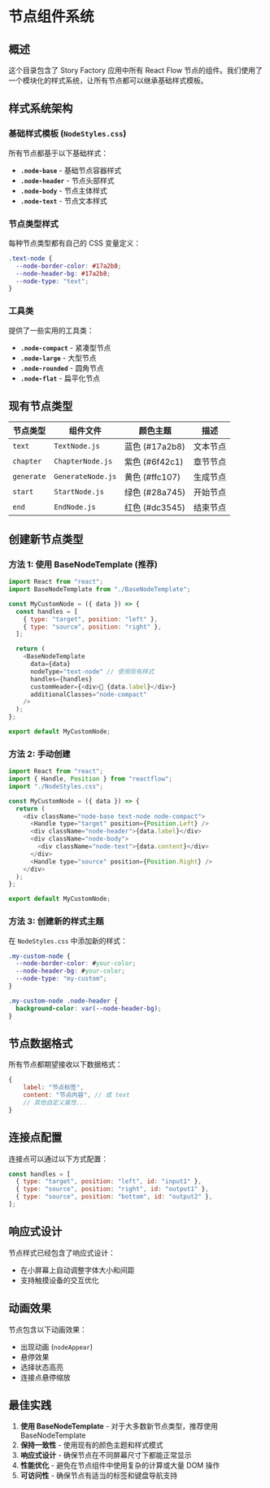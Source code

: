 # 节点组件系统

## 概述

这个目录包含了 Story Factory 应用中所有 React Flow 节点的组件。我们使用了一个模块化的样式系统，让所有节点都可以继承基础样式模板。

## 样式系统架构

### 基础样式模板 (`NodeStyles.css`)

所有节点都基于以下基础样式：

- **`.node-base`** - 基础节点容器样式
- **`.node-header`** - 节点头部样式
- **`.node-body`** - 节点主体样式
- **`.node-text`** - 节点文本样式

### 节点类型样式

每种节点类型都有自己的 CSS 变量定义：

```css
.text-node {
  --node-border-color: #17a2b8;
  --node-header-bg: #17a2b8;
  --node-type: "text";
}
```

### 工具类

提供了一些实用的工具类：

- **`.node-compact`** - 紧凑型节点
- **`.node-large`** - 大型节点
- **`.node-rounded`** - 圆角节点
- **`.node-flat`** - 扁平化节点

## 现有节点类型

| 节点类型   | 组件文件          | 颜色主题       | 描述     |
| ---------- | ----------------- | -------------- | -------- |
| `text`     | `TextNode.js`     | 蓝色 (#17a2b8) | 文本节点 |
| `chapter`  | `ChapterNode.js`  | 紫色 (#6f42c1) | 章节节点 |
| `generate` | `GenerateNode.js` | 黄色 (#ffc107) | 生成节点 |
| `start`    | `StartNode.js`    | 绿色 (#28a745) | 开始节点 |
| `end`      | `EndNode.js`      | 红色 (#dc3545) | 结束节点 |

## 创建新节点类型

### 方法 1: 使用 BaseNodeTemplate (推荐)

```javascript
import React from "react";
import BaseNodeTemplate from "./BaseNodeTemplate";

const MyCustomNode = ({ data }) => {
  const handles = [
    { type: "target", position: "left" },
    { type: "source", position: "right" },
  ];

  return (
    <BaseNodeTemplate
      data={data}
      nodeType="text-node" // 使用现有样式
      handles={handles}
      customHeader={<div>🚀 {data.label}</div>}
      additionalClasses="node-compact"
    />
  );
};

export default MyCustomNode;
```

### 方法 2: 手动创建

```javascript
import React from "react";
import { Handle, Position } from "reactflow";
import "./NodeStyles.css";

const MyCustomNode = ({ data }) => {
  return (
    <div className="node-base text-node node-compact">
      <Handle type="target" position={Position.Left} />
      <div className="node-header">{data.label}</div>
      <div className="node-body">
        <div className="node-text">{data.content}</div>
      </div>
      <Handle type="source" position={Position.Right} />
    </div>
  );
};

export default MyCustomNode;
```

### 方法 3: 创建新的样式主题

在 `NodeStyles.css` 中添加新的样式：

```css
.my-custom-node {
  --node-border-color: #your-color;
  --node-header-bg: #your-color;
  --node-type: "my-custom";
}

.my-custom-node .node-header {
  background-color: var(--node-header-bg);
}
```

## 节点数据格式

所有节点都期望接收以下数据格式：

```javascript
{
    label: "节点标签",
    content: "节点内容", // 或 text
    // 其他自定义属性...
}
```

## 连接点配置

连接点可以通过以下方式配置：

```javascript
const handles = [
  { type: "target", position: "left", id: "input1" },
  { type: "source", position: "right", id: "output1" },
  { type: "source", position: "bottom", id: "output2" },
];
```

## 响应式设计

节点样式已经包含了响应式设计：

- 在小屏幕上自动调整字体大小和间距
- 支持触摸设备的交互优化

## 动画效果

节点包含以下动画效果：

- 出现动画 (`nodeAppear`)
- 悬停效果
- 选择状态高亮
- 连接点悬停缩放

## 最佳实践

1. **使用 BaseNodeTemplate** - 对于大多数新节点类型，推荐使用 BaseNodeTemplate
2. **保持一致性** - 使用现有的颜色主题和样式模式
3. **响应式设计** - 确保节点在不同屏幕尺寸下都能正常显示
4. **性能优化** - 避免在节点组件中使用复杂的计算或大量 DOM 操作
5. **可访问性** - 确保节点有适当的标签和键盘导航支持
